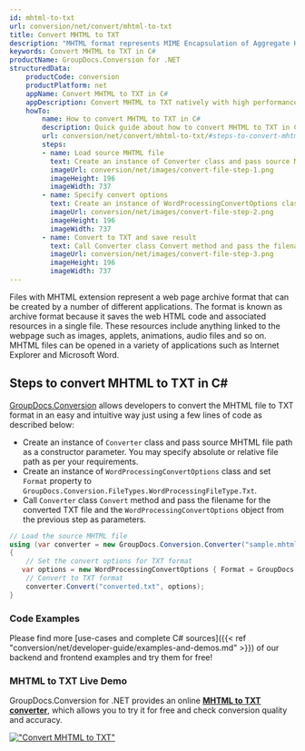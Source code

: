 ```yaml
---
id: mhtml-to-txt
url: conversion/net/convert/mhtml-to-txt
title: Convert MHTML to TXT
description: "MHTML format represents MIME Encapsulation of Aggregate HTML with .mhtml extension. Learn how to convert MHTML to TXT file programmatically in C# language using GroupDocs.Conversion for .NET library."
keywords: Convert MHTML to TXT in C#
productName: GroupDocs.Conversion for .NET
structuredData:
    productCode: conversion
    productPlatform: net
    appName: Convert MHTML to TXT in C#
    appDescription: Convert MHTML to TXT natively with high performance using C# language and server side GroupDocs.Conversion for .NET APIs, without the use of any software like Microsoft or Open Office.
    howTo:
        name: How to convert MHTML to TXT in C# 
        description: Quick guide about how to convert MHTML to TXT in C# with high performance and accuracy.
        url: conversion/net/convert/mhtml-to-txt/#steps-to-convert-mhtml-to-txt-in-c
        steps:
        - name: Load source MHTML file 
          text: Create an instance of Converter class and pass source MHTML file path as a constructor parameter. You may specify absolute or relative file path as per your requirements. 
          imageUrl: conversion/net/images/convert-file-step-1.png
          imageHeight: 196
          imageWidth: 737
        - name: Specify convert options 
          text: Create an instance of WordProcessingConvertOptions class.
          imageUrl: conversion/net/images/convert-file-step-2.png
          imageHeight: 196
          imageWidth: 737
        - name: Convert to TXT and save result 
          text: Call Converter class Convert method and pass the filename for the converted HTML file and the WordProcessingConvertOptions object from the previous step as parameters.
          imageUrl: conversion/net/images/convert-file-step-3.png
          imageHeight: 196
          imageWidth: 737
---
```


Files with MHTML extension represent a web page archive format that can be created by a number of different applications. The format is known as archive format because it saves the web HTML code and associated resources in a single file. These resources include anything linked to the webpage such as images, applets, animations, audio files and so on. MHTML files can be opened in a variety of applications such as Internet Explorer and Microsoft Word.

## Steps to convert MHTML to TXT in C#

[GroupDocs.Conversion](https://products.groupdocs.com/conversion/net) allows developers to convert the MHTML file to TXT format in an easy and intuitive way just using a few lines of code as described below:

* Create an instance of `Converter` class and pass source MHTML file path as a constructor parameter. You may specify absolute or relative file path as per your requirements. 
* Create an instance of `WordProcessingConvertOptions` class and set `Format` property to `GroupDocs.Conversion.FileTypes.WordProcessingFileType.Txt`.
* Call `Converter` class `Convert` method and pass the filename for the converted TXT file and the `WordProcessingConvertOptions` object from the previous step as parameters.

```csharp
// Load the source MHTML file
using (var converter = new GroupDocs.Conversion.Converter("sample.mhtml"))
{
    // Set the convert options for TXT format
   var options = new WordProcessingConvertOptions { Format = GroupDocs.Conversion.FileTypes.WordProcessingFileType.Txt };
    // Convert to TXT format
    converter.Convert("converted.txt", options);
}
```

### Code Examples

Please find more [use-cases and complete C# sources]({{< ref "conversion/net/developer-guide/examples-and-demos.md" >}}) of our backend and frontend examples and try them for free!

### MHTML to TXT Live Demo

GroupDocs.Conversion for .NET provides an online [**MHTML to TXT converter**](https://products.groupdocs.app/conversion/mhtml-to-txt), which allows you to try it for free and check conversion quality and accuracy.

[!["Convert MHTML to TXT"](conversion/net/images/convert-to-txt/convert-mhtml-to-txt.png)](https://products.groupdocs.app/conversion/mhtml-to-txt)